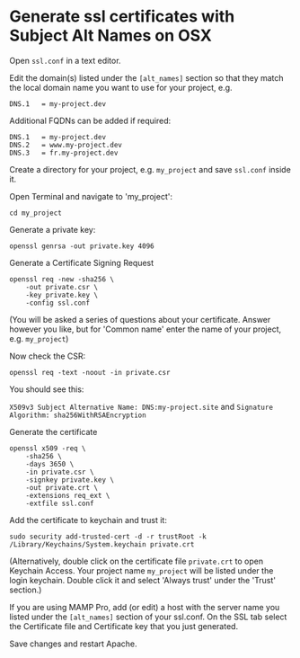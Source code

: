 Generate ssl certificates with Subject Alt Names on OSX
=======================================================

Open `ssl.conf` in a text editor.

Edit the domain(s) listed under the `[alt_names]` section so that they match the local domain name you want to use for your project, e.g. 

    DNS.1   = my-project.dev
    
Additional FQDNs can be added if required:

    DNS.1   = my-project.dev
    DNS.2   = www.my-project.dev
    DNS.3   = fr.my-project.dev

Create a directory for your project, e.g. `my_project` and save `ssl.conf` inside it.

Open Terminal and navigate to 'my_project':
    
    cd my_project

Generate a private key:

    openssl genrsa -out private.key 4096

Generate a Certificate Signing Request

    openssl req -new -sha256 \
        -out private.csr \
        -key private.key \
        -config ssl.conf 
        
(You will be asked a series of questions about your certificate. Answer however you like, but for 'Common name' enter the name of your project, e.g. `my_project`)
               
Now check the CSR:

    openssl req -text -noout -in private.csr

You should see this: 

`X509v3 Subject Alternative Name: DNS:my-project.site` and 
`Signature Algorithm: sha256WithRSAEncryption`

Generate the certificate

    openssl x509 -req \
        -sha256 \
        -days 3650 \
        -in private.csr \
        -signkey private.key \
        -out private.crt \
        -extensions req_ext \
        -extfile ssl.conf

Add the certificate to keychain and trust it:

    sudo security add-trusted-cert -d -r trustRoot -k /Library/Keychains/System.keychain private.crt
    
(Alternatively, double click on the certificate file `private.crt` to open Keychain Access. Your project name `my_project` will be listed under the login keychain. Double click it and select 'Always trust' under the 'Trust' section.)

If you are using MAMP Pro, add (or edit) a host with the server name you listed under the `[alt_names]` section of your ssl.conf. On the SSL tab select the Certificate file and Certificate key that you just generated. 

Save changes and restart Apache.